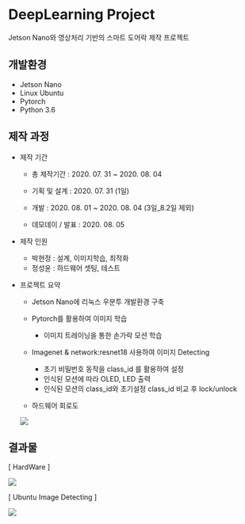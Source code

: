 # DeepLearning Project
Jetson Nano와 영상처리 기반의 스마트 도어락 제작 프로젝트

## 개발환경
- Jetson Nano
- Linux Ubuntu
- Pytorch
- Python 3.6

## 제작 과정
- 제작 기간
  - 총 제작기간 : 2020. 07. 31 ~ 2020. 08. 04
  
  - 기획 및 설계 : 2020. 07. 31 (1일)
  - 개발 : 2020. 08. 01 ~ 2020. 08. 04 (3일_8.2일 제외)
  - 데모데이 / 발표 : 2020. 08. 05
  
- 제작 인원
  - 박현정 : 설계, 이미지학습, 최적화
  - 정성윤 : 하드웨어 셋팅, 테스트
  
- 프로젝트 요약
  - Jetson Nano에 리눅스 우분투 개발환경 구축
  - Pytorch를 활용하여 이미지 학습
    - 이미지 트레이닝을 통한 손가락 모션 학습
  - Imagenet & network:resnet18 사용하여 이미지 Detecting
    - 초기 비밀번호 동작을 class_id 를 활용하여 설정
    - 인식된 모션에 따라 OLED, LED 출력
    - 인식된 모션의 class_id와 초기설정 class_id 비교 후 lock/unlock
    
  - 하드웨어 회로도
  <img src="https://user-images.githubusercontent.com/59678496/89259268-e9742c80-d664-11ea-80b8-217a8e8d68a9.png">
  
## 결과물
[ HardWare ]

<img src="https://user-images.githubusercontent.com/59678496/89260583-85069c80-d667-11ea-834b-bb9e9212669e.gif">

[ Ubuntu Image Detecting ]

<img src="https://user-images.githubusercontent.com/59678496/89260955-373e6400-d668-11ea-8389-4eafdc7edf3f.gif">
